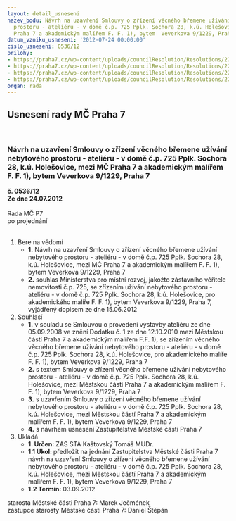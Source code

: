```yaml
---
layout: detail_usneseni
nazev_bodu: Návrh na uzavření Smlouvy o zřízení věcného břemene užívání nebytového
  prostoru - ateliéru - v domě č.p. 725 Pplk. Sochora 28, k.ú. Holešovice,  mezi MČ
  Praha 7 a akademickým malířem F. F. 1), bytem  Veverkova 9/1229, Praha 7
datum_vzniku_usneseni: '2012-07-24 00:00:00'
cislo_usneseni: 0536/12
prilohy:
- https://praha7.cz/wp-content/uploads/councilResolution/Resolutions/22654/38-12-priloha_1.doc
- https://praha7.cz/wp-content/uploads/councilResolution/Resolutions/22654/38-12-priloha_2.pdf
- https://praha7.cz/wp-content/uploads/councilResolution/Resolutions/22654/38-12-priloha_4.pdf
- https://praha7.cz/wp-content/uploads/councilResolution/Resolutions/22654/38-12-vecne_bremeno_flasar_z.doc
organ: rada
---
```

<div id="ucUsn_pList" class="usn">
	<span><h2>Usnesení rady MČ Praha 7 </h2>
<br></span><div class="standBody">
<span><h3>Návrh na uzavření Smlouvy o zřízení věcného břemene užívání nebytového prostoru - ateliéru - v domě č.p. 725 Pplk. Sochora 28, k.ú. Holešovice,  mezi MČ Praha 7 a akademickým malířem F. F. 1), bytem  Veverkova 9/1229, Praha 7</h3></span><div class="center">
		<strong>č. 0536/12</strong><br>
	</div>
<div class="center">
		<strong>Ze dne 24.07.2012</strong><br><br>
	</div>Rada MČ P7<br> po projednání<br><br><ol>
<li>Bere na vědomí<ul>
<li>
<strong>1.</strong> Návrh na uzavření Smlouvy o zřízení věcného břemene užívání nebytového prostoru - ateliéru - v domě č.p. 725 Pplk. Sochora 28, k.ú. Holešovice,  mezi MČ Praha 7 a akademickým malířem F. F. 1), bytem Veverkova 9/1229, Praha 7</li>
<li>
<strong>2.</strong> souhlas Ministerstva pro místní rozvoj, jakožto zástavního věřitele nemovitosti č.p. 725, se zřízením užívání nebytového prostoru - ateliéru - v domě č.p. 725 Pplk. Sochora 28, k.ú. Holešovice, pro akademického malíře F. F. 1), bytem Veverkova 9/1229, Praha 7, vyjádřený dopisem ze dne 15.06.2012</li>
</ul>
</li>
<li>Souhlasí<ul>
<li>
<strong>1.</strong> v souladu se Smlouvou o provedení výstavby ateliéru ze dne 05.09.2008 ve znění Dodatku č. 1 ze dne 12.10.2010 mezi Městskou částí Praha 7 a akademickým malířem F.F. 1), se zřízením věcného věcného břemene užívání nebytového prostoru - ateliéru - v domě č.p. 725 Pplk. Sochora 28, k.ú. Holešovice, pro akademického malíře F. F. 1), bytem Veverkova 9/1229, Praha 7</li>
<li>
<strong>2.</strong> s textem Smlouvy o zřízení věcného břemene užívání nebytového prostoru - ateliéru - v domě č.p. 725 Pplk. Sochora 28, k.ú. Holešovice, mezi Městskou částí Praha 7 a akademickým malířem F. F. 1), bytem Veverkova 9/1229, Praha 7</li>
<li>
<strong>3.</strong> s uzavřením Smlouvy o zřízení věcného břemene užívání nebytového prostoru - ateliéru - v domě č.p. 725 Pplk. Sochora 28, k.ú. Holešovice, mezi Městskou částí Praha 7 a akademickým malířem F. F. 1), bytem Veverkova 9/1229, Praha 7</li>
<li>
<strong>4.</strong> s návrhem usnesení Zastupitelstva Městské části Praha 7</li>
</ul>
</li>
<li>Ukládá<ul>
<li>
<strong>1. Určen: </strong>ZAS STA Kaštovský Tomáš MUDr.</li>
<li>
<strong>1.1 Úkol: </strong>předložit na jednání Zastupitelstva Městské části Praha 7 návrh na uzavření Smlouvy o zřízení věcného břemene užívání nebytového prostoru - ateliéru - v domě č.p. 725 Pplk. Sochora 28, k.ú. Holešovice, mezi Městskou částí Praha 7 a akademickým malířem F. F. 1), bytem Veverkova 9/1229, Praha 7</li>
<li>
<strong>1.2 Termín: </strong>03.09.2012</li>
</ul>
</li>
</ol>starosta Městské části Praha 7: Marek Ječmének<br>zástupce starosty Městské části Praha 7: Daniel Štěpán 
</div>
</div>